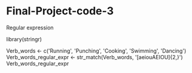 # Final-Project-code-3
Regular expression


library(stringr)


Verb_words <- c('Running', 'Punching', 'Cooking', 'Swimming', 'Dancing')
Verb_words_regular_expr <- str_match(Verb_words, '[aeiouAEIOU]{2,}')
Verb_words_regular_expr
